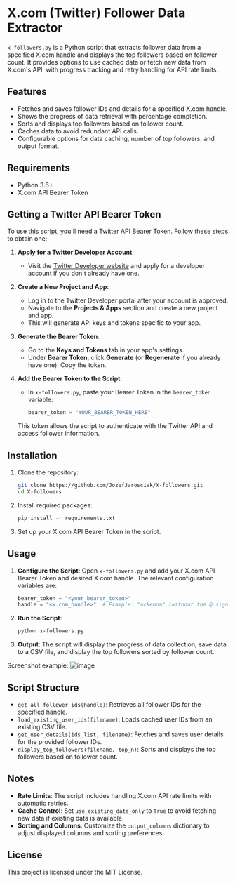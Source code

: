
# X.com (Twitter) Follower Data Extractor

`x-followers.py` is a Python script that extracts follower data from a specified X.com handle and displays the top followers based on follower count. It provides options to use cached data or fetch new data from X.com's API, with progress tracking and retry handling for API rate limits.

## Features

- Fetches and saves follower IDs and details for a specified X.com handle.
- Shows the progress of data retrieval with percentage completion.
- Sorts and displays top followers based on follower count.
- Caches data to avoid redundant API calls.
- Configurable options for data caching, number of top followers, and output format.

## Requirements

- Python 3.6+
- X.com API Bearer Token


## Getting a Twitter API Bearer Token

To use this script, you'll need a Twitter API Bearer Token. Follow these steps to obtain one:

1. **Apply for a Twitter Developer Account**:
   - Visit the [Twitter Developer website](https://developer.twitter.com/) and apply for a developer account if you don't already have one.

2. **Create a New Project and App**:
   - Log in to the Twitter Developer portal after your account is approved.
   - Navigate to the **Projects & Apps** section and create a new project and app. 
   - This will generate API keys and tokens specific to your app.

3. **Generate the Bearer Token**:
   - Go to the **Keys and Tokens** tab in your app's settings.
   - Under **Bearer Token**, click **Generate** (or **Regenerate** if you already have one). Copy the token.

4. **Add the Bearer Token to the Script**:
   - In `x-followers.py`, paste your Bearer Token in the `bearer_token` variable:

     ```python
     bearer_token = "YOUR_BEARER_TOKEN_HERE"
     ```

   This token allows the script to authenticate with the Twitter API and access follower information.


## Installation

1. Clone the repository:
   ```bash
   git clone https://github.com/JozefJarosciak/X-followers.git
   cd X-followers


2. Install required packages:
   ```bash
   pip install -r requirements.txt
   ```

3. Set up your X.com API Bearer Token in the script.

## Usage

1. **Configure the Script**: Open `x-followers.py` and add your X.com API Bearer Token and desired X.com handle. The relevant configuration variables are:

   ```python
   bearer_token = "<your_bearer_token>"
   handle = "<x.com_handle>"  # Example: "ackebom" (without the @ sign)
   ```

2. **Run the Script**:
   ```bash
   python x-followers.py
   ```

3. **Output**: The script will display the progress of data collection, save data to a CSV file, and display the top followers sorted by follower count.

Screenshot example:
   ![image](https://github.com/user-attachments/assets/2ee45e38-7746-4086-86d8-e1e887b864ae)


## Script Structure

- `get_all_follower_ids(handle)`: Retrieves all follower IDs for the specified handle.
- `load_existing_user_ids(filename)`: Loads cached user IDs from an existing CSV file.
- `get_user_details(ids_list, filename)`: Fetches and saves user details for the provided follower IDs.
- `display_top_followers(filename, top_n)`: Sorts and displays the top followers based on follower count.

## Notes

- **Rate Limits**: The script includes handling X.com API rate limits with automatic retries.
- **Cache Control**: Set `use_existing_data_only` to `True` to avoid fetching new data if existing data is available.
- **Sorting and Columns**: Customize the `output_columns` dictionary to adjust displayed columns and sorting preferences.

## License

This project is licensed under the MIT License.
